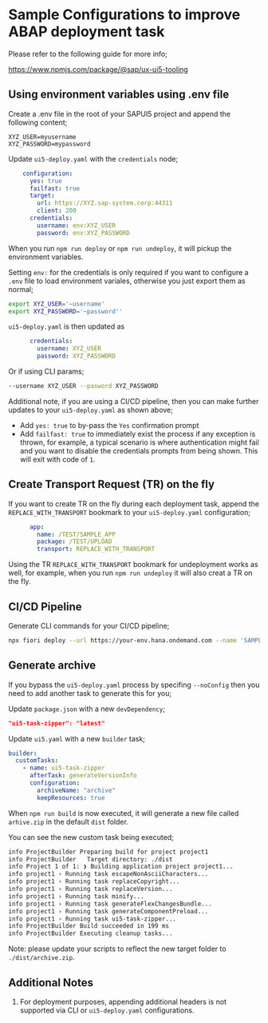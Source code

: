 # Sample Configurations to improve ABAP deployment task

Please refer to the following guide for more info;

https://www.npmjs.com/package/@sap/ux-ui5-tooling

## Using environment variables using .env file

Create a .env file in the root of your SAPUI5 project and append the following content;
```
XYZ_USER=myusername
XYZ_PASSWORD=mypassword
```

Update `ui5-deploy.yaml` with the `credentials` node;

```YAML
    configuration:
      yes: true
      failfast: true
      target:
        url: https://XYZ.sap-system.corp:44311
        client: 200        
      credentials:
        username: env:XYZ_USER
        password: env:XYZ_PASSWORD
```

When you run `npm run deploy` or `npm run undeploy`, it will pickup the environment variables.

Setting `env:` for the credentials is only required if you want to configure a `.env` file to load environment variales, otherwise you just export them as normal;

```bash
export XYZ_USER='~username'
export XYZ_PASSWORD='~password''
```

`ui5-deploy.yaml` is then updated as 
```YAML
      credentials:
        username: XYZ_USER
        password: XYZ_PASSWORD
```
Or if using CLI params;
```bash
--username XYZ_USER --pasword XYZ_PASSWORD
```


Additional note, if you are using a CI/CD pipeline, then you can make further updates to your `ui5-deploy.yaml` as shown above;
- Add `yes: true` to by-pass the `Yes` confirmation prompt
- Add `failfast: true` to immediately exist the process if any exception is thrown, for example, a typical scenario is where authentication might fail and you want to disable the credentials prompts from being shown. This will exit with code of `1`.

## Create Transport Request (TR) on the fly

If you want to create TR on the fly during each deployment task, append the `REPLACE_WITH_TRANSPORT` bookmark to your `ui5-deploy.yaml` configuration;
```YAML
      app:
        name: /TEST/SAMPLE_APP
        package: /TEST/UPLOAD
        transport: REPLACE_WITH_TRANSPORT
```

Using the TR `REPLACE_WITH_TRANSPORT` bookmark for undeployment works as well, for example, when you run `npm run undeploy` it will also creat a TR on the fly.

## CI/CD Pipeline

Generate CLI commands for your CI/CD pipeline;

```bash
npx fiori deploy --url https://your-env.hana.ondemand.com --name 'SAMPLE_APP' --package 'MY_PACKAGE' --transport 'REPLACE_WITH_TRANSPORT' --archive-path 'archive.zip' --username 'env:XYZ_USER' --pasword 'env:XYZ_PASSWORD' --noConfig --failfast --yes
```

## Generate archive

If you bypass the `ui5-deploy.yaml` process by specifing `--noConfig` then you need to add another task to generate this for you;

Update `package.json` with a new `devDependency`;
```json
"ui5-task-zipper": "latest"
```

Update `ui5.yaml` with a new `builder` task;
```YAML
builder:
  customTasks:
    - name: ui5-task-zipper
      afterTask: generateVersionInfo
      configuration:
        archiveName: "archive"          
        keepResources: true
```

When `npm run build` is now executed, it will generate a new file called `arhive.zip` in the default `dist` folder.

You can see the new custom task being executed;
```bash
info ProjectBuilder Preparing build for project project1
info ProjectBuilder   Target directory: ./dist
info Project 1 of 1: ❯ Building application project project1...
info project1 › Running task escapeNonAsciiCharacters...
info project1 › Running task replaceCopyright...
info project1 › Running task replaceVersion...
info project1 › Running task minify...
info project1 › Running task generateFlexChangesBundle...
info project1 › Running task generateComponentPreload...
info project1 › Running task ui5-task-zipper...
info ProjectBuilder Build succeeded in 199 ms
info ProjectBuilder Executing cleanup tasks...
```

Note: please update your scripts to reflect the new target folder to `./dist/archive.zip`.

## Additional Notes

1. For deployment purposes, appending additional headers is not supported via CLI or `ui5-deploy.yaml` configurations.












